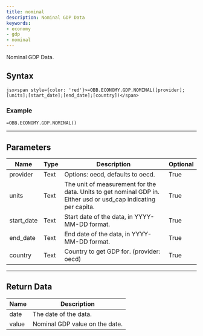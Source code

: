 ```yaml
---
title: nominal
description: Nominal GDP Data
keywords: 
- economy
- gdp
- nominal
---
```


<!-- markdownlint-disable MD041 -->

Nominal GDP Data.

## Syntax

```jsx<span style={color: 'red'}>=OBB.ECONOMY.GDP.NOMINAL([provider];[units];[start_date];[end_date];[country])</span>```

### Example

```excel wordwrap
=OBB.ECONOMY.GDP.NOMINAL()
```

---

## Parameters

| Name | Type | Description | Optional |
| ---- | ---- | ----------- | -------- |
| provider | Text | Options: oecd, defaults to oecd. | True |
| units | Text | The unit of measurement for the data. Units to get nominal GDP in. Either usd or usd_cap indicating per capita. | True |
| start_date | Text | Start date of the data, in YYYY-MM-DD format. | True |
| end_date | Text | End date of the data, in YYYY-MM-DD format. | True |
| country | Text | Country to get GDP for. (provider: oecd) | True |

---

## Return Data

| Name | Description |
| ---- | ----------- |
| date | The date of the data.  |
| value | Nominal GDP value on the date.  |
